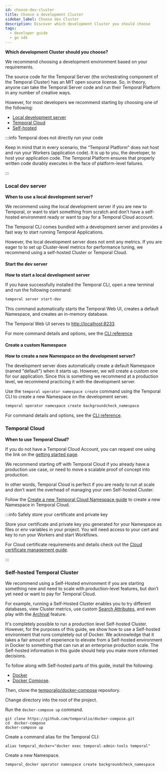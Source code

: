 ```yaml
---
id: choose-dev-cluster
title: Choose a development Cluster
sidebar_label: Choose dev Cluster
description: Discover which development Cluster you should choose
tags:
  - developer guide
  - go sdk
---
```


**Which development Cluster should you choose?**

We recommend choosing a development environment based on your requirements.

The source code for the Temporal Server (the orchestrating component of the Temporal Cluster) has an MIT open source license. So, in theory, anyone can take the Temporal Server code and run their Temporal Platform in any number of creative ways.

However, for most developers we recommend starting by choosing one of the following:

- [Local development server](#local-dev-server)
- [Temporal Cloud](#temporal-cloud)
- [Self-hosted](#self-hosted-temporal-cluster)

:::info Temporal does not directly run your code

Keep in mind that in every scenario, the “Temporal Platform” does not host and run your Workers (application code).
It is up to you, the developer, to host your application code.
The Temporal Platform ensures that properly written code durably executes in the face of platform-level failures.

:::

### Local dev server

**When to use a local development server?**

We recommend using the local development server if you are new to Temporal, or want to start something from scratch and don’t have a self-hosted environment ready or want to pay for a Temporal Cloud account.

The Temporal CLI comes bundled with a development server and provides a fast way to start running Temporal Applications.

However, the local development server does not emit any metrics.
If you are eager to to set up Cluster-level metrics for performance tuning, we recommend using a self-hosted Cluster or Temporal Cloud.

#### Start the dev server

**How to start a local development server**

If you have successfully installed the Temporal CLI, open a new terminal and run the following command:

```bash
temporal server start-dev
```

This command automatically starts the Temporal Web UI, creates a default Namespace, and creates an in-memory database.

The Temporal Web UI serves to [http://localhost:8233](http://localhost:8233/).

For more command details and options, see the [CLI reference](/cli/server/start-dev)

#### Create a custom Namespace

**How to create a new Namespace on the development server?**

The development server does automatically create a default Namespace (named "default") when it starts up.
However, we will create a custom one for our application.
Since this is something we recommend at a production level, we recommend practicing it with the development server.

Use the `temporal operator namespace create` command using the Temporal CLI to create a new Namespace on the development server.

```bash
temporal operator namespace create backgroundcheck_namespace
```

For command details and options, see the [CLI reference](/cli/operator/namespace/create).

### Temporal Cloud

**When to use Temporal Cloud?**

If you do not have a Temporal Cloud Account, you can request one using the link on the [getting started page](https://docs.temporal.io/cloud/get-started).

We recommend starting off with Temporal Cloud if you already have a production use case, or need to move a scalable proof of concept into production.

In other words, Temporal Cloud is perfect if you are ready to run at scale and don’t want the overhead of managing your own Self-hosted Cluster.

Follow the [Create a new Temporal Cloud Namespace guide](/cloud/namespaces-create) to create a new Namespace in Temporal Cloud.

:::info Safely store your certificate and private key

Store your certificate and private key you generated for your Namespace as files or env variables in your project.
You will need access to your cert and key to run your Workers and start Workflows.

For Cloud certificate requirements and details check out the [Cloud certificate management guide](/cloud/certificates-intro).

:::

### Self-hosted Temporal Cluster

We recommend using a Self-Hosted environment if you are starting something new and need to scale with production-level features, but don’t yet need or want to pay for Temporal Cloud.

For example, running a Self-Hosted Cluster enables you to try different databases, view Cluster metrics, use custom [Search Attributes](/concepts/what-is-a-search-attribute), and even play with the [Archival](/concepts/what-is-archival) feature.

It's completely possible to run a production level Self-hosted Cluster.
However, for the purposes of this guide, we show how to use a Self-hosted environment that runs completely out of Docker.
We acknowledge that it takes a fair amount of experience to elevate from a Self-hosted environment in Docker to something that can run at an enterprise production scale.
The Self-hosted information in this guide should help you make more informed decisions.

To follow along with Self-hosted parts of this guide, install the following:

- [Docker](https://docs.docker.com/engine/install)
- [Docker Compose](https://docs.docker.com/compose/install).

Then, clone the [temporalio/docker-compose](https://github.com/temporalio/docker-compose.git) repository.

Change directory into the root of the project.

Run the `docker-compose up` command.

```shell
git clone https://github.com/temporalio/docker-compose.git
cd  docker-compose
docker-compose up
```

Create a command alias for the Temporal CLI:

```shell
alias temporal_docker="docker exec temporal-admin-tools temporal"
```

Create a new Namespace.

```shell
temporal_docker operator namespace create backgroundcheck_namespace
```
